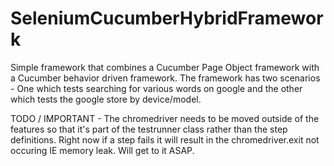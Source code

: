 # SeleniumCucumberHybridFramework

Simple framework that combines a Cucumber Page Object framework with a Cucumber behavior driven framework. The framework has two scenarios - One which tests searching for
various words on google and the other which tests the google store by device/model. 

TODO / IMPORTANT - The chromedriver needs to be moved outside of the features so that it's part of the testrunner class rather than the step definitions. Right now if 
a step fails it will result in the chromedriver.exit not occuring IE memory leak. Will get to it ASAP. 
